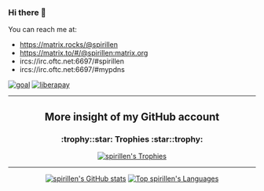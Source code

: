 ### Hi there 👋

You can reach me at:

- https://matrix.rocks/@spirillen
- https://matrix.to/#/@spirillen:matrix.org
- ircs://irc.oftc.net:6697/#spirillen
- ircs://irc.oftc.net:6697/#mypdns

[![goal](https://www.mypdns.org/fileproxy/?name=sp_goal_spirillen)](https://liberapay.com/spirillen/donate) [![liberapay](https://www.mypdns.org/fileproxy/?name=sp_receives_spirillen)](https://liberapay.com/spirillen/donate)

---

<h2 align="center">More insight of my GitHub account</h2>
<h3 align="center">:trophy::star: Trophies :star::trophy:</h3>


<p align="center">
<a href="https://github.com/ryo-ma/github-profile-trophy"><img src="https://github-profile-trophy.vercel.app/?username=spirillen&amp;theme=matrix" alt="spirillen&#39;s Trophies"></a>
</p>

---

<p align="center">
<a href="https://github.com/anuraghazra/github-readme-stats"><img src="https://github-readme-stats.vercel.app/api?username=spirillen&amp;count_private=true&amp;theme=chartreuse-dark&amp;show_icons=true&amp;include_all_commits=true" alt="spirillen&#39;s GitHub stats"></a> <a href="https://github.com/anuraghazra/github-readme-stats"><img src="https://github-readme-stats.vercel.app/api/top-langs/?username=spirillen&amp;langs_count=5&amp;theme=chartreuse-dark&amp;show_icons=true&amp;include_all_commits=true" alt="Top spirillen&#39;s Languages"></a>
</p>
